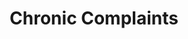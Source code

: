 ---
title: "Chronic Complaints"
icon: "ecg"
description: "Exhaustion, pain, dizziness, or sleep disorders: Comprehensive imaging can rule out suspicions or facilitate diagnosis."
weight: 1
---